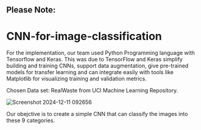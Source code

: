 ## Please Note: 


# CNN-for-image-classification

For the implementation, our team used Python Programming language with Tensorflow and
Keras. This was due to TensorFlow and Keras simplify building and training CNNs, support data
augmentation, give pre-trained models for transfer learning and can integrate easily with tools like
Matplotlib for visualizing training and validation metrics.

Chosen Data set: RealWaste from UCI Machine Learning Repository.

![Screenshot 2024-12-11 092656](https://github.com/user-attachments/assets/6bca0bf0-1329-4ea2-b3ca-7c92f807f4d5)

 Our obejctive is to create a simple CNN that can classify the images into these 9 categories.
